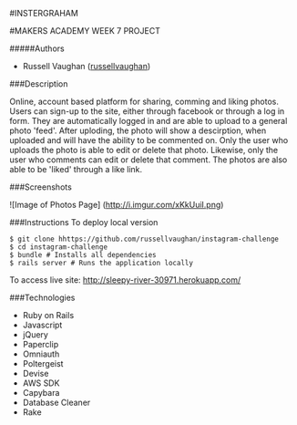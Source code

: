 #INSTERGRAHAM

#MAKERS ACADEMY WEEK 7 PROJECT

#####Authors

- Russell Vaughan ([russellvaughan](https://github.com/russellvaughan))


###Description

Online, account based platform for sharing, comming and liking photos. Users can sign-up to the site, either through facebook or through a log in form. They are automatically logged in and are able to upload to a general photo 'feed'. After uploding, the photo will show a descirption, when uploaded and will have the ability to be commented on. Only the user who uploads the photo is able to edit or delete that photo. Likewise, only the user who comments can edit or delete that comment. The photos are also able to be 'liked' through a like link.

###Screenshots

![Image of Photos Page]
(http://i.imgur.com/xKkUuiI.png)

###Instructions
To deploy local version
```
$ git clone hhttps://github.com/russellvaughan/instagram-challenge
$ cd instagram-challenge
$ bundle # Installs all dependencies
$ rails server # Runs the application locally
```

To access live site: http://sleepy-river-30971.herokuapp.com/

###Technologies
- Ruby on Rails
- Javascript
- jQuery
- Paperclip
- Omniauth
- Poltergeist 
- Devise
- AWS SDK
- Capybara
- Database Cleaner
- Rake
